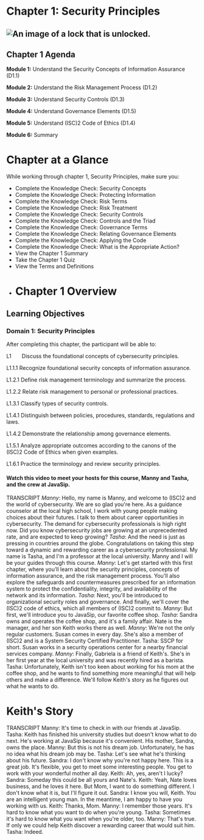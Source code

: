 # Chapter 1: Security Principles

## ![An image of a lock that is unlocked.](https://learn.isc2.org/content/enforced/9541-CC-SPT-GLOBAL-1ED-1M/build/chapter_01/assets/EDU-ELCC-70820-ch01_ppt_cover.jpeg "An image of a lock that is unlocked.")

## Chapter 1 Agenda

**Module 1:** Understand the Security Concepts of Information Assurance (D1.1)

**Module 2:** Understand the Risk Management Process (D1.2)

**Module 3:** Understand Security Controls (D1.3)

**Module 4:** Understand Governance Elements (D1.5)

**Module 5:** Understand (ISC)2 Code of Ethics (D1.4)

**Module 6:** Summary
# Chapter at a Glance

While working through chapter 1, Security Principles, make sure you: 

-   Complete the Knowledge Check: Security Concepts
-   Complete the Knowledge Check: Protecting Information
-   Complete the Knowledge Check: Risk Terms
-   Complete the Knowledge Check: Risk Treatment
-   Complete the Knowledge Check: Security Controls
-   Complete the Knowledge Check: Controls and the Triad
-   Complete the Knowledge Check: Governance Terms
-   Complete the Knowledge Check: Relating Governance Elements
-   Complete the Knowledge Check: Applying the Code
-   Complete the Knowledge Check: What is the Appropriate Action?
-   View the Chapter 1 Summary
-   Take the Chapter 1 Quiz
-   View the Terms and Definitions
- # Chapter 1 Overview

## Learning Objectives

### Domain 1: Security Principles

After completing this chapter, the participant will be able to: 

L1       Discuss the foundational concepts of cybersecurity principles.

L1.1.1 Recognize foundational security concepts of information assurance.

L1.2.1 Define risk management terminology and summarize the process.

L1.2.2 Relate risk management to personal or professional practices.

L1.3.1  Classify types of security controls.

L1.4.1 Distinguish between policies, procedures, standards, regulations and laws.

L1.4.2 Demonstrate the relationship among governance elements.

L1.5.1 Analyze appropriate outcomes according to the canons of the (ISC)2 Code of Ethics when given examples.

L1.6.1 Practice the terminology and review security principles.

#### Watch this video to meet your hosts for this course, Manny and Tasha, and the crew at JavaSip.
TRANSCRIPT
_Manny_: Hello, my name is Manny, and welcome to (ISC)2 and the world of cybersecurity. We are so glad you're here. As a guidance counselor at the local high school, I work with young people making choices about their futures. I talk to them about career opportunities in cybersecurity. The demand for cybersecurity professionals is high right now. Did you know cybersecurity jobs are growing at an unprecedented rate, and are expected to keep growing? 
_Tasha_: And the need is just as pressing in countries around the globe. Congratulations on taking this step toward a dynamic and rewarding career as a cybersecurity professional. My name is Tasha, and I'm a professor at the local university. Manny and I will be your guides through this course. 
_Manny_: Let's get started with this first chapter, where you’ll learn about the security principles, concepts of information assurance, and the risk management process. You'll also explore the safeguards and countermeasures prescribed for an information system to protect the confidentiality, integrity, and availability of the network and its information. 
_Tasha_: Next, you'll be introduced to organizational security roles and governance. And finally, we'll cover the (ISC)2 code of ethics, which all members of (ISC)2 commit to. _Manny:_ But first, we'll introduce you to JavaSip, our favorite coffee shop. 
_Tasha_: Sandra owns and operates the coffee shop, and it's a family affair. Nate is the manager, and her son Keith works there as well. 
_Manny_: We're not the only regular customers. Susan comes in every day. She's also a member of (ISC)2 and is a System Security Certified Practitioner. Tasha: SSCP for short. Susan works in a security operations center for a nearby financial services company. _Manny_: Finally, Gabriela is a friend of Keith's. She's in her first year at the local university and was recently hired as a barista. Tasha: Unfortunately, Keith isn't too keen about working for his mom at the coffee shop, and he wants to find something more meaningful that will help others and make a difference. We'll follow Keith's story as he figures out what he wants to do.

# Keith's Story
TRANSCRIPT
Manny: It's time to check in with our friends at JavaSip. 
Tasha: Keith has finished his university studies but doesn't know what to do next. He's working at JavaSip because it's convenient. His mother, Sandra, owns the place. 
Manny: But this is not his dream job. Unfortunately, he has no idea what his dream job may be. 
Tasha: Let's see what he's thinking about his future. 
Sandra: I don't know why you're not happy here. This is a great job. It's flexible, you get to meet some interesting people. You get to work with your wonderful mother all day. Keith: Ah, yes, aren't I lucky? 
Sandra: Someday this could be all yours and Nate's. 
Keith: Yeah, Nate loves business, and he loves it here. But Mom, I want to do something different. I don't know what it is, but I'll figure it out. 
Sandra: I know you will, Keith. You are an intelligent young man. In the meantime, I am happy to have you working with us. Keith: Thanks, Mom. 
Manny: I remember those years. It's hard to know what you want to do when you're young. 
Tasha: Sometimes it's hard to know what you want when you're older, too. Manny: That's true. If only we could help Keith discover a rewarding career that would suit him. Tasha: Indeed.